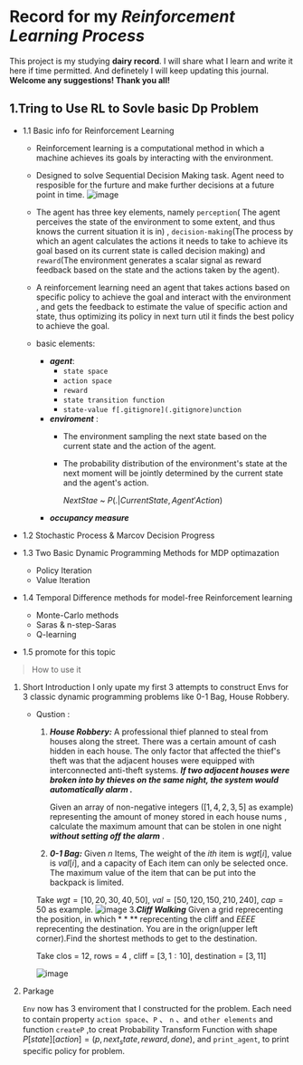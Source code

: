# Record for my _Reinforcement Learning Process_
  This project is my studying **dairy record**. I will share what I learn and write it here if time permitted. And definetely I will keep updating this journal.
  **Welcome any suggestions! Thank you all!**  
## 1.Tring to Use RL to Sovle basic Dp Problem

  - 1.1 Basic info for Reinforcement Learning

    - Reinforcement learning is a computational method in which a machine achieves its goals by interacting with the environment.
    - Designed to solve Sequential Decision Making task. Agent need to resposible for the furture and make further decisions at a future point in time.
      ![image](https://github.com/user-attachments/assets/86edc2d5-6c83-43bd-b6b1-28324b591e26)
    - The agent has three key elements, namely `perception`( The agent perceives the state of the environment to some extent, and thus knows the current situation it is in) , `decision-making`(The process by which an agent calculates the actions it needs to take to achieve its goal based on its current state is called decision making) and `reward`(The environment generates a scalar signal as reward feedback based on the state and the actions taken by the agent).

    - A reinforcement learning need an agent that takes actions based on specific policy to achieve the goal and interact with the environment , and gets the feedback to estimate the value of specific action and state, thus optimizing its policy in next turn util it finds the best policy to achieve the goal.
    - basic elements:
        - _**agent**_:
          - `state space`
          - `action space`
          - `reward`
          - `state transition function`
          - `state-value f[.gitignore](.gitignore)unction`
        - _**enviroment**_ :
          - The environment sampling the next state based on the current state and the action of the agent.
          - The probability distribution of the environment's state at the next moment will be jointly determined by the current state and the agent's action.

            $Next Stae$ ~  $P(.|Current State, Agent' Action)$
        - _**occupancy measure**_
  - 1.2 Stochastic Process & Marcov Decision Progress

  - 1.3 Two Basic Dynamic Programming Methods for MDP optimazation
      - Policy Iteration
      - Value Iteration 

  - 1.4 Temporal Difference methods for model-free Reinforcement learning
      - Monte-Carlo methods
      - Saras & n-step-Saras
      - Q-learning

  - 1.5 promote for this topic

> How to use it
1. Short Introduction
   I only upate my first 3 attempts to construct Envs for 3 classic dynamic programming problems like 0-1 Bag, House Robbery.
    - Qustion :
      1. _**House Robbery:**_
         A professional thief planned to steal from houses along the street. There was a certain amount of cash hidden in each house. The only factor that affected the thief's theft was that the adjacent houses were   equipped with interconnected anti-theft systems. _**If two adjacent houses were broken into by thieves on the same night, the system would automatically alarm .**_
         
         Given an array of non-negative integers ($[1,4,2,3,5]$ as example) representing the amount of money stored in each house nums , calculate the maximum amount that can be stolen in one night _**without setting off the alarm**_ .
      2. _**0-1 Bag:**_
        Given $n$ Items, The weight of the $ith$ item is $wgt[i]$, value is $val[i]$, and a capacity of Each item can only be selected once. The maximum value of the item that can be put into the backpack is limited.

        Take $wgt = [10,20,30,40,50]$, $val = [50,120,150,210,240]$, $cap = 50$ as example.
        ![image](https://github.com/user-attachments/assets/e915fa6a-5537-459c-92e0-b49b3b9d2ff9)
      3._**Cliff Walking**_
        Given a grid reprecenting the position, in which $****$ reprecenting the cliff and $EEEE$ reprecenting the destination. You are in the orign(upper left corner).Find the shortest methods to get to the destination.

        Take clos = $12$, rows = $4$ , cliff = $[3,1:10]$, destination = $[3,11]$
   
        ![image](https://github.com/user-attachments/assets/4eb8a4df-4dd6-4250-bc81-0dccd953aa70)

2. Parkage

   `Env` now has 3 enviroment that I constructed for the problem. Each need to contain property `action space`、`P` 、 `n` 、and `other elements` and function `createP` ,to creat Probability Transform Function with shape $P[state][action] = (p,next_state,reward,done)$, and `print_agent`, to print specific policy for problem.


        
      
      
         
    
